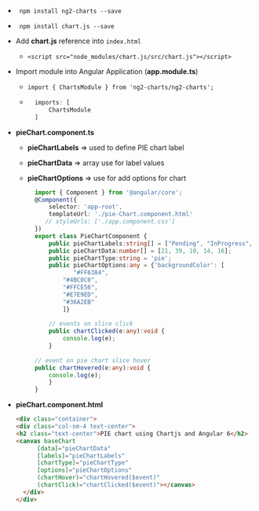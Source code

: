 * ``` npm install ng2-charts --save```

* ``` npm install chart.js --save```

* Add **chart.js** reference into ```index.html```

    * ```<script src="node_modules/chart.js/src/chart.js"></script>```

* Import module into Angular Application (**app.module.ts**)

    * ```import { ChartsModule } from 'ng2-charts/ng2-charts';```

    * ```TypeScript
        imports: [
            ChartsModule
        ]
        ```

* **pieChart.component.ts**    

    * **pieChartLabels** => used to define PIE chart label

    * **pieChartData** => array use for label values

    * **pieChartOptions** => use for add options for chart

     
      ```TypeScript
        import { Component } from '@angular/core';
        @Component({
            selector: 'app-root',
            templateUrl: './pie-Chart.component.html'
           // styleUrls: ['./app.component.css']
        })
        export class PieChartComponent {            
            public pieChartLabels:string[] = ["Pending", "InProgress", "OnHold", "Complete", "Cancelled"];
            public pieChartData:number[] = [21, 39, 10, 14, 16];
            public pieChartType:string = 'pie';
            public pieChartOptions:any = {'backgroundColor': [
                   "#FF6384",
                "#4BC0C0",
                "#FFCE56",
                "#E7E9ED",
                "#36A2EB"
                ]}
 
            // events on slice click
            public chartClicked(e:any):void {
                console.log(e);
            }
 
        // event on pie chart slice hover
        public chartHovered(e:any):void {
            console.log(e);
            }
        }
      ```

* **pieChart.component.html**      

    ```HTML
    <div class="container">
    <div class="col-sm-4 text-center">
    <h2 class="text-center">PIE chart using Chartjs and Angular 6</h2>
    <canvas baseChart
          [data]="pieChartData"
          [labels]="pieChartLabels"
          [chartType]="pieChartType"
          [options]="pieChartOptions"
          (chartHover)="chartHovered($event)"
          (chartClick)="chartClicked($event)"></canvas>
      </div>
    </div>
    ```

    